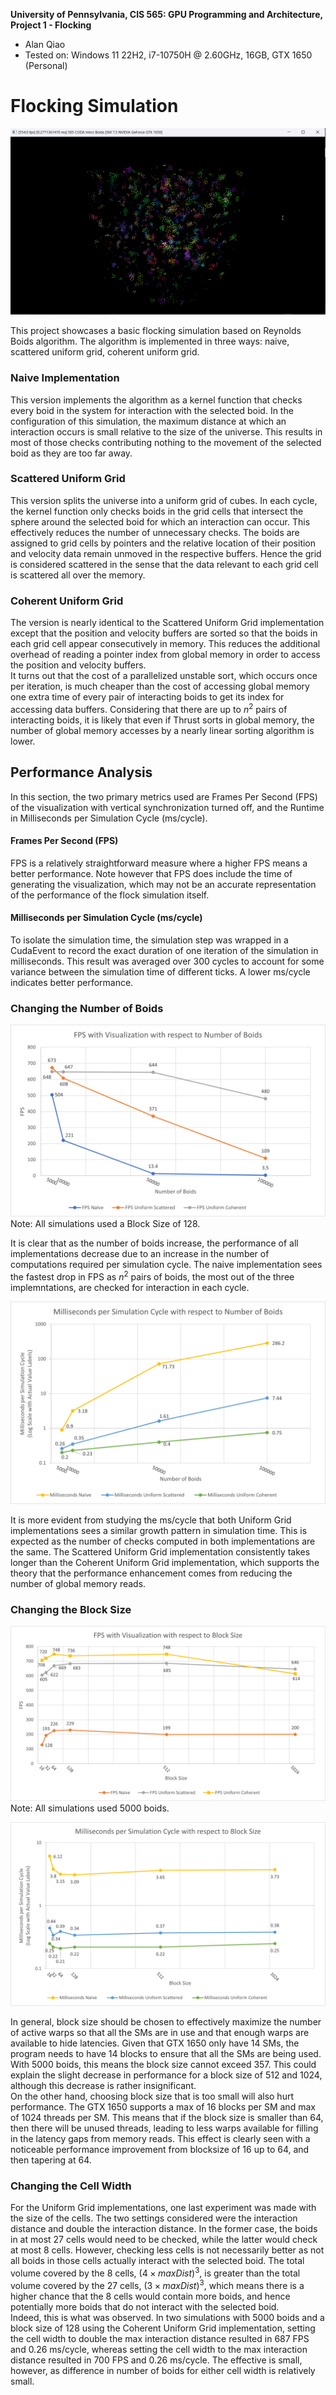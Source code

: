 **University of Pennsylvania, CIS 565: GPU Programming and Architecture,
Project 1 - Flocking**

* Alan Qiao
* Tested on: Windows 11 22H2, i7-10750H @ 2.60GHz, 16GB, GTX 1650 (Personal)

# Flocking Simulation

![](images/BoidsDemo.gif)

This project showcases a basic flocking simulation based on Reynolds Boids algorithm. The algorithm is implemented in three ways: naive, scattered uniform grid, coherent uniform grid.

### Naive Implementation
This version implements the algorithm as a kernel function that checks every boid in the system for interaction with the selected boid. In the configuration of this simulation, the maximum distance at which an interaction occurs is small relative to the size of the universe. This results in most of those checks contributing nothing to the movement of the selected boid as they are too far away.

### Scattered Uniform Grid
This version splits the universe into a uniform grid of cubes. In each cycle, the kernel function only checks boids in the grid cells that intersect the sphere around the selected boid for which an interaction can occur. This effectively reduces the number of unnecessary checks. The boids are assigned to grid cells by pointers and the relative location of their position and velocity data remain unmoved in the respective buffers. Hence the grid is considered scattered in the sense that the data relevant to each grid cell is scattered all over the memory.

### Coherent Uniform Grid
The version is nearly identical to the Scattered Uniform Grid implementation except that the position and velocity buffers are sorted so that the boids in each grid cell appear consecutively in memory. This reduces the additional overhead of reading a pointer index from global memory in order to access the position and velocity buffers.  
It turns out that the cost of a parallelized unstable sort, which occurs once per iteration, is much cheaper than the cost of accessing global memory one extra time of every pair of interacting boids to get its index for accessing data buffers. Considering that there are up to $n^2$ pairs of interacting boids, it is likely that even if Thrust sorts in global memory, the number of global memory accesses by a nearly linear sorting algorithm is lower.

## Performance Analysis
In this section, the two primary metrics used are Frames Per Second (FPS) of the visualization with vertical synchronization turned off, and the Runtime in Milliseconds per Simulation Cycle (ms/cycle).

#### Frames Per Second (FPS)
FPS is a relatively straightforward measure where a higher FPS means a better performance. Note however that FPS does include the time of generating the visualization, which may not be an accurate representation of the performance of the flock simulation itself.  

#### Milliseconds per Simulation Cycle (ms/cycle)
To isolate the simulation time, the simulation step was wrapped in a CudaEvent to record the exact duration of one iteration of the simulation in milliseconds. This result was averaged over 300 cycles to account for some variance between the simulation time of different ticks. A lower ms/cycle indicates better performance.

### Changing the Number of Boids
![](images/fps_num_boids.png)
Note: All simulations used a Block Size of 128.

It is clear that as the number of boids increase, the performance of all implementations decrease due to an increase in the number of computations required per simulation cycle. The naive implementation sees the fastest drop in FPS as $n^2$ pairs of boids, the most out of the three implemntations, are checked for interaction in each cycle.

![](images/ms_num_boids.png)

It is more evident from studying the ms/cycle that both Uniform Grid implementations sees a similar growth pattern in simulation time. This is expected as the number of checks computed in both implementations are the same. The Scattered Uniform Grid implementation consistently takes longer than the Coherent Uniform Grid implementation, which supports the theory that the performance enhancement comes from reducing the number of global memory reads.

### Changing the Block Size
![](images/fps_block_size.png)
Note: All simulations used 5000 boids.

![](images/ms_block_size.png)

In general, block size should be chosen to effectively maximize the number of active warps so that all the SMs are in use and that enough warps are available to hide latencies. Given that GTX 1650 only have 14 SMs, the program needs to have 14 blocks to ensure that all the SMs are being used. With 5000 boids, this means the block size cannot exceed 357. This could explain the slight decrease in performance for a block size of 512 and 1024, although this decrease is rather insignificant.  
On the other hand, choosing block size that is too small will also hurt performance. The GTX 1650 supports a max of 16 blocks per SM and max of 1024 threads per SM. This means that if the block size is smaller than 64, then there will be unused threads, leading to less warps available for filling in the latency gaps from memory reads. This effect is clearly seen with a noticeable performance improvement from blocksize of 16 up to 64, and then tapering at 64.

### Changing the Cell Width
For the Uniform Grid implementations, one last experiment was made with the size of the cells. The two settings considered were the interaction distance and double the interaction distance. In the former case, the boids in at most 27 cells would need to be checked, while the latter would check at most 8 cells. However, checking less cells is not necessarily better as not all boids in those cells actually interact with the selected boid. The total volume covered by the 8 cells, $(4 \times maxDist)^3$, is greater than the total volume covered by the 27 cells, $(3 \times maxDist)^3$, which means there is a higher chance that the 8 cells would contain more boids, and hence potentially more boids that do not interact with the selected boid.  
Indeed, this is what was observed. In two simulations with 5000 boids and a block size of 128 using the Coherent Uniform Grid implementation, setting the cell width to double the max interaction distance resulted in 687 FPS and 0.26 ms/cycle, whereas setting the cell width to the max interaction distance resulted in 700 FPS and 0.26 ms/cycle. The effective is small, however, as difference in number of boids for either cell width is relatively small.
